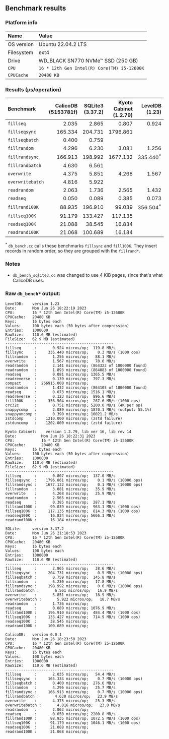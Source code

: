 ## Benchmark results

### Platform info

| Name       | Value                                       |
|:-----------|:--------------------------------------------|
| OS version | Ubuntu 22.04.2 LTS                          |
| Filesystem | ext4                                        |
| Drive      | WD_BLACK SN770 NVMe™ SSD (250 GB)           |
| `CPU`      | `16 * 12th Gen Intel(R) Core(TM) i5-12600K` |
| `CPUCache` | `20480 KB`                                  |

### Results (μs/operation)

| Benchmark        |  CalicoDB (5153781f) | SQLite3 (3.37.2) |  Kyoto Cabinet (1.2.79) |       LevelDB (1.23) |
|:-----------------|---------------------:|-----------------:|------------------------:|---------------------:|
| `fillseq`        |                2.035 |            2.865 |                   0.807 |                0.924 |
| `fillseqsync`    |              165.334 |          204.731 |                1796.861 |                      |
| `fillseqbatch`   |                0.400 |            0.759 |                         |                      |
| `fillrandom`     |                4.296 |            6.230 |                   3.081 |                1.256 |
| `fillrandsync`   |              166.913 |          198.992 |                1677.132 |  335.440<sup>*</sup> |
| `fillrandbatch`  |                4.630 |            6.561 |                         |                      |
| `overwrite`      |                4.375 |            5.851 |                   4.268 |                1.567 |
| `overwritebatch` |                4.816 |            5.922 |                         |                      |
| `readrandom`     |                2.063 |            1.736 |                   2.565 |                1.432 |
| `readseq`        |                0.050 |            0.089 |                   0.385 |                0.073 |
| `fillrand100K`   |               88.935 |          196.910 |                  99.039 |  356.504<sup>*</sup> |
| `fillseq100K`    |               91.179 |          133.427 |                 117.135 |                      |
| `readseq100K`    |               21.088 |           38.545 |                  16.834 |                      |
| `readrand100K`   |               21.068 |          100.689 |                  16.184 |                      |

<sup>*</sup> `db_bench.cc` calls these benchmarks `fillsync` and `fill100K`. 
They insert records in random order, so they are grouped with the `fillrand*`.

### Notes
+ `db_bench_sqlite3.cc` was changed to use 4 KiB pages, since that's what CalicoDB uses.

### Raw `db_bench*` output:
```
LevelDB:    version 1.23
Date:       Mon Jun 26 18:22:19 2023
CPU:        16 * 12th Gen Intel(R) Core(TM) i5-12600K
CPUCache:   20480 KB
Keys:       16 bytes each
Values:     100 bytes each (50 bytes after compression)
Entries:    1000000
RawSize:    110.6 MB (estimated)
FileSize:   62.9 MB (estimated)
------------------------------------------------
fillseq      :       0.924 micros/op;  119.8 MB/s     
fillsync     :     335.440 micros/op;    0.3 MB/s (1000 ops)
fillrandom   :       1.256 micros/op;   88.1 MB/s     
overwrite    :       1.567 micros/op;   70.6 MB/s     
readrandom   :       2.141 micros/op; (864322 of 1000000 found)
readrandom   :       1.893 micros/op; (864083 of 1000000 found)
readseq      :       0.081 micros/op; 1365.5 MB/s    
readreverse  :       0.139 micros/op;  797.3 MB/s    
compact      :  266915.000 micros/op;
readrandom   :       1.432 micros/op; (864105 of 1000000 found)
readseq      :       0.073 micros/op; 1516.1 MB/s    
readreverse  :       0.123 micros/op;  896.6 MB/s    
fill100K     :     356.504 micros/op;  267.6 MB/s (1000 ops)
crc32c       :       0.751 micros/op; 5200.0 MB/s (4K per op)
snappycomp   :       2.089 micros/op; 1870.1 MB/s (output: 55.1%)
snappyuncomp :       0.390 micros/op; 10021.2 MB/s   
zstdcomp     :    1210.000 micros/op; (zstd failure)
zstduncomp   :    1202.000 micros/op; (zstd failure)

Kyoto Cabinet:    version 1.2.79, lib ver 16, lib rev 14
Date:           Mon Jun 26 18:22:31 2023
CPU:            16 * 12th Gen Intel(R) Core(TM) i5-12600K
CPUCache:       20480 KB
Keys:       16 bytes each
Values:     100 bytes each (50 bytes after compression)
Entries:    1000000
RawSize:    110.6 MB (estimated)
FileSize:   62.9 MB (estimated)
------------------------------------------------
fillseq      :       0.807 micros/op;  137.0 MB/s     
fillseqsync  :    1796.861 micros/op;    0.1 MB/s (10000 ops)
fillrandsync :    1677.132 micros/op;    0.1 MB/s (10000 ops)
fillrandom   :       3.081 micros/op;   35.9 MB/s     
overwrite    :       4.268 micros/op;   25.9 MB/s     
readrandom   :       2.565 micros/op;                 
readseq      :       0.385 micros/op;  287.1 MB/s    
fillrand100K :      99.039 micros/op;  963.1 MB/s (1000 ops)
fillseq100K  :     117.135 micros/op;  814.3 MB/s (1000 ops)
readseq100K  :      16.834 micros/op; 5666.1 MB/s  
readrand100K :      16.184 micros/op;              

SQLite:     version 3.37.2
Date:       Mon Jun 26 21:18:53 2023
CPU:        16 * 12th Gen Intel(R) Core(TM) i5-12600K
CPUCache:   20480 KB
Keys:       16 bytes each
Values:     100 bytes each
Entries:    1000000
RawSize:    110.6 MB (estimated)
------------------------------------------------
fillseq      :       2.865 micros/op;   38.6 MB/s     
fillseqsync  :     204.731 micros/op;    0.5 MB/s (10000 ops)
fillseqbatch :       0.759 micros/op;  145.8 MB/s     
fillrandom   :       6.230 micros/op;   17.8 MB/s     
fillrandsync :     198.992 micros/op;    0.6 MB/s (10000 ops)
fillrandbatch :       6.561 micros/op;   16.9 MB/s    
overwrite    :       5.851 micros/op;   18.9 MB/s     
overwritebatch :       5.922 micros/op;   18.7 MB/s   
readrandom   :       1.736 micros/op;                 
readseq      :       0.089 micros/op; 1076.9 MB/s    
fillrand100K :     196.910 micros/op;  484.4 MB/s (1000 ops)
fillseq100K  :     133.427 micros/op;  714.9 MB/s (1000 ops)
readseq100K  :      38.545 micros/op;              
readrand100K :     100.689 micros/op;  

CalicoDB:   version 0.0.1
Date:       Mon Jun 26 18:23:50 2023
CPU:        16 * 12th Gen Intel(R) Core(TM) i5-12600K
CPUCache:   20480 KB
Keys:       16 bytes each
Values:     100 bytes each
Entries:    1000000
RawSize:    110.6 MB (estimated)
------------------------------------------------
fillseq      :       2.035 micros/op;   54.4 MB/s     
fillseqsync  :     165.334 micros/op;    0.7 MB/s (10000 ops)
fillseqbatch :       0.400 micros/op;  276.6 MB/s     
fillrandom   :       4.296 micros/op;   25.7 MB/s     
fillrandsync :     166.913 micros/op;    0.7 MB/s (10000 ops)
fillrandbatch :       4.630 micros/op;   23.9 MB/s    
overwrite    :       4.375 micros/op;   25.3 MB/s     
overwritebatch :       4.816 micros/op;   23.0 MB/s   
readrandom   :       2.063 micros/op;                 
readseq      :       0.050 micros/op; 2200.8 MB/s    
fillrand100K :      88.935 micros/op; 1072.5 MB/s (1000 ops)
fillseq100K  :      91.179 micros/op; 1046.1 MB/s (1000 ops)
readseq100K  :      21.088 micros/op;              
readrand100K :      21.068 micros/op;              
```